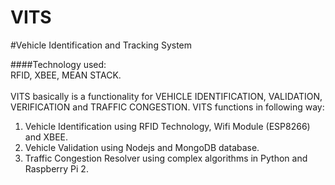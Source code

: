 # VITS

#Vehicle Identification and Tracking System

####Technology used: <br>RFID, XBEE, MEAN STACK.<br>
<br>
VITS basically is a functionality for VEHICLE IDENTIFICATION, VALIDATION, VERIFICATION and TRAFFIC CONGESTION. VITS functions in following way:<br>
1) Vehicle Identification using RFID Technology, Wifi Module (ESP8266) and XBEE.<br>
2) Vehicle Validation using Nodejs and MongoDB database.<br>
3) Traffic Congestion Resolver using complex algorithms in Python and Raspberry Pi 2.<br>
